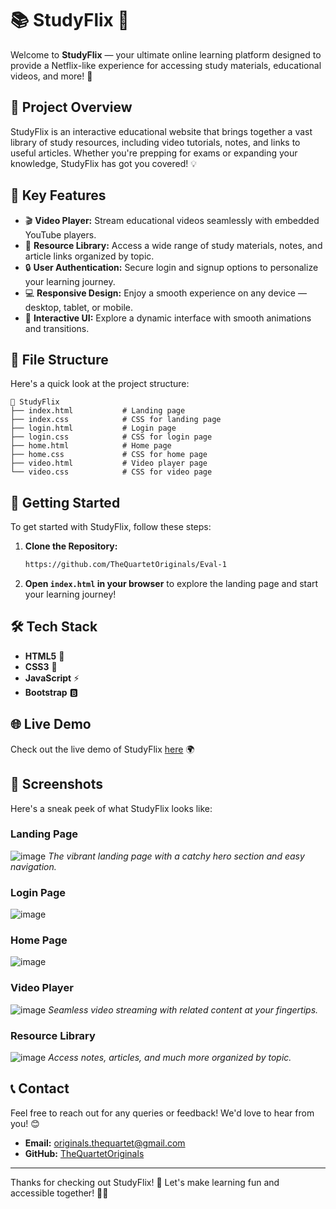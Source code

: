 
# 📚 StudyFlix 🎥

Welcome to **StudyFlix** — your ultimate online learning platform designed to provide a Netflix-like experience for accessing study materials, educational videos, and more! 🚀

## 🌟 Project Overview

StudyFlix is an interactive educational website that brings together a vast library of study resources, including video tutorials, notes, and links to useful articles. Whether you're prepping for exams or expanding your knowledge, StudyFlix has got you covered! 💡

## 🎯 Key Features

- 🎬 **Video Player:** Stream educational videos seamlessly with embedded YouTube players.
- 📖 **Resource Library:** Access a wide range of study materials, notes, and article links organized by topic.
- 🔒 **User Authentication:** Secure login and signup options to personalize your learning journey.
- 💻 **Responsive Design:** Enjoy a smooth experience on any device — desktop, tablet, or mobile.
- 🔄 **Interactive UI:** Explore a dynamic interface with smooth animations and transitions.

## 📁 File Structure

Here's a quick look at the project structure:

```
📂 StudyFlix
├── index.html           # Landing page
├── index.css            # CSS for landing page
├── login.html           # Login page
├── login.css            # CSS for login page
├── home.html            # Home page
├── home.css             # CSS for home page
├── video.html           # Video player page
└── video.css            # CSS for video page
```

## 🚀 Getting Started

To get started with StudyFlix, follow these steps:

1. **Clone the Repository:** 
   ```bash
   https://github.com/TheQuartetOriginals/Eval-1
   ```
2. **Open `index.html` in your browser** to explore the landing page and start your learning journey!

## 🛠️ Tech Stack

- **HTML5** 📝
- **CSS3** 🎨
- **JavaScript** ⚡
- **Bootstrap** 🅱️

## 🌐 Live Demo

Check out the live demo of StudyFlix [here](https://study-flix-theta.vercel.app/) 🌍

## 📸 Screenshots

Here's a sneak peek of what StudyFlix looks like:

### Landing Page
![image](https://github.com/user-attachments/assets/b806011f-4f07-4f55-be18-421568c1c24e) 
*The vibrant landing page with a catchy hero section and easy navigation.*

### Login Page
![image](https://github.com/user-attachments/assets/d2353922-9f99-4e7f-b703-206f083e631e)

### Home Page
![image](https://github.com/user-attachments/assets/94a2844e-ee64-4a23-a57e-113fbe57bc8a)

### Video Player
![image](https://github.com/user-attachments/assets/cb12c13e-b83b-4d7e-a86d-ecaab97b43de)
*Seamless video streaming with related content at your fingertips.*

### Resource Library
![image](https://github.com/user-attachments/assets/a1dd9ce8-fde1-4b24-b0c5-11e7b0bf4277)
*Access notes, articles, and much more organized by topic.*


## 📞 Contact

Feel free to reach out for any queries or feedback! We'd love to hear from you! 😊

- **Email:** [originals.thequartet@gmail.com](mailto:originals.thequartet@gmail.com)
- **GitHub:** [TheQuartetOriginals](https://github.com/TheQuartetOriginals)

---

Thanks for checking out StudyFlix! 🙌 Let's make learning fun and accessible together! 🎉🚀
